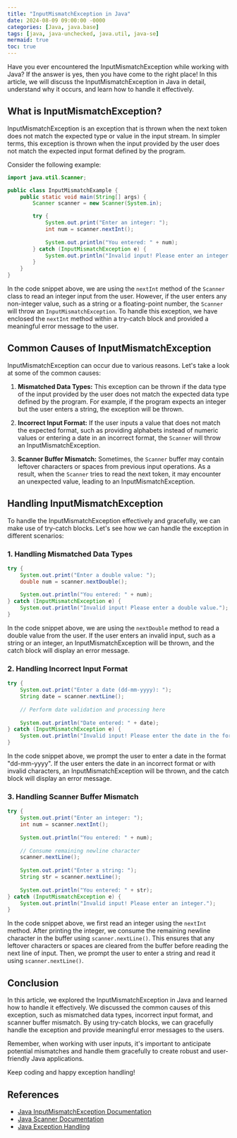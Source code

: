 ```yaml
---
title: "InputMismatchException in Java"
date: 2024-08-09 09:00:00 -0000
categories: [Java, java.base]
tags: [java, java-unchecked, java.util, java-se]
mermaid: true
toc: true
---
```



Have you ever encountered the InputMismatchException while working with Java? If the answer is yes, then you have come to the right place! In this article, we will discuss the InputMismatchException in Java in detail, understand why it occurs, and learn how to handle it effectively.

## What is InputMismatchException?

InputMismatchException is an exception that is thrown when the next token does not match the expected type or value in the input stream. In simpler terms, this exception is thrown when the input provided by the user does not match the expected input format defined by the program.

Consider the following example:

```java
import java.util.Scanner;

public class InputMismatchExample {
    public static void main(String[] args) {
        Scanner scanner = new Scanner(System.in);

        try {
            System.out.print("Enter an integer: ");
            int num = scanner.nextInt();
      
            System.out.println("You entered: " + num);
        } catch (InputMismatchException e) {
            System.out.println("Invalid input! Please enter an integer.");
        }
    }
}
```

In the code snippet above, we are using the `nextInt` method of the `Scanner` class to read an integer input from the user. However, if the user enters any non-integer value, such as a string or a floating-point number, the `Scanner` will throw an `InputMismatchException`. To handle this exception, we have enclosed the `nextInt` method within a try-catch block and provided a meaningful error message to the user.

## Common Causes of InputMismatchException

InputMismatchException can occur due to various reasons. Let's take a look at some of the common causes:

1. **Mismatched Data Types:** This exception can be thrown if the data type of the input provided by the user does not match the expected data type defined by the program. For example, if the program expects an integer but the user enters a string, the exception will be thrown.

2. **Incorrect Input Format:** If the user inputs a value that does not match the expected format, such as providing alphabets instead of numeric values or entering a date in an incorrect format, the `Scanner` will throw an InputMismatchException.

3. **Scanner Buffer Mismatch:** Sometimes, the `Scanner` buffer may contain leftover characters or spaces from previous input operations. As a result, when the `Scanner` tries to read the next token, it may encounter an unexpected value, leading to an InputMismatchException.

## Handling InputMismatchException

To handle the InputMismatchException effectively and gracefully, we can make use of try-catch blocks. Let's see how we can handle the exception in different scenarios:

### 1. Handling Mismatched Data Types

```java
try {
    System.out.print("Enter a double value: ");
    double num = scanner.nextDouble();
  
    System.out.println("You entered: " + num);
} catch (InputMismatchException e) {
    System.out.println("Invalid input! Please enter a double value.");
}
```

In the code snippet above, we are using the `nextDouble` method to read a double value from the user. If the user enters an invalid input, such as a string or an integer, an InputMismatchException will be thrown, and the catch block will display an error message.

### 2. Handling Incorrect Input Format

```java
try {
    System.out.print("Enter a date (dd-mm-yyyy): ");
    String date = scanner.nextLine();
  
    // Perform date validation and processing here
  
    System.out.println("Date entered: " + date);
} catch (InputMismatchException e) {
    System.out.println("Invalid input! Please enter the date in the format dd-mm-yyyy.");
}
```

In the code snippet above, we prompt the user to enter a date in the format "dd-mm-yyyy". If the user enters the date in an incorrect format or with invalid characters, an InputMismatchException will be thrown, and the catch block will display an error message.

### 3. Handling Scanner Buffer Mismatch

```java
try {
    System.out.print("Enter an integer: ");
    int num = scanner.nextInt();
  
    System.out.println("You entered: " + num);
  
    // Consume remaining newline character
    scanner.nextLine();
  
    System.out.print("Enter a string: ");
    String str = scanner.nextLine();
  
    System.out.println("You entered: " + str);
} catch (InputMismatchException e) {
    System.out.println("Invalid input! Please enter an integer.");
}
```

In the code snippet above, we first read an integer using the `nextInt` method. After printing the integer, we consume the remaining newline character in the buffer using `scanner.nextLine()`. This ensures that any leftover characters or spaces are cleared from the buffer before reading the next line of input. Then, we prompt the user to enter a string and read it using `scanner.nextLine()`.

## Conclusion

In this article, we explored the InputMismatchException in Java and learned how to handle it effectively. We discussed the common causes of this exception, such as mismatched data types, incorrect input format, and scanner buffer mismatch. By using try-catch blocks, we can gracefully handle the exception and provide meaningful error messages to the users.

Remember, when working with user inputs, it's important to anticipate potential mismatches and handle them gracefully to create robust and user-friendly Java applications.

Keep coding and happy exception handling!

## References

- [Java InputMismatchException Documentation](https://docs.oracle.com/en/java/javase/15/docs/api/java.base/java/util/InputMismatchException.html)
- [Java Scanner Documentation](https://docs.oracle.com/en/java/javase/15/docs/api/java.base/java/util/Scanner.html)
- [Java Exception Handling](https://docs.oracle.com/en/java/javase/15/docs/api/java.base/java/lang/Exception.html)